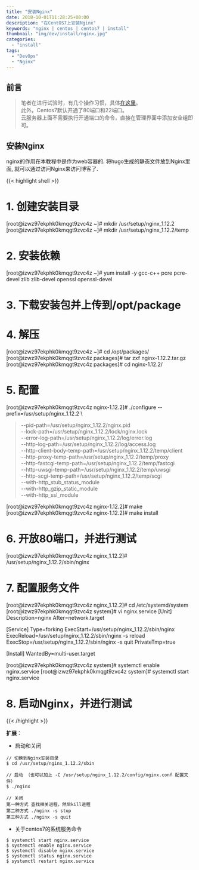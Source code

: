 ```yaml
---
title: "安装Nginx"
date: 2018-10-01T11:28:25+08:00
description: "在CentOS7上安装Nginx"
keywords: "nginx | centos | centos7 | install"
thumbnail: "img/dev/install/nginx.jpg"
categories:
  - "install"
tags:
  - "DevOps"
  - "Nginx"
---
```


## 前言

> 笔者在进行试验时，有几个操作习惯，具体[在这里](https://github.com/zeanzai/Computer-Science-Study-Note/blob/master/operation/README.md)。<br>
> 此外，Centos7默认开通了80端口和22端口。<br>
> 云服务器上面不需要执行开通端口的命令，直接在管理界面中添加安全组即可。

## 安装Nginx

nginx的作用在本教程中是作为web容器的. 将hugo生成的静态文件放到Nginx里面, 就可以通过访问Nginx来访问博客了.

{{< highlight shell >}}
# 1. 创建安装目录
[root@izwz97ekphk0kmqgt9zvc4z ~]# mkdir /usr/setup/nginx_1.12.2
[root@izwz97ekphk0kmqgt9zvc4z ~]# mkdir /usr/setup/nginx_1.12.2/temp

# 2. 安装依赖
[root@izwz97ekphk0kmqgt9zvc4z ~]# yum install -y gcc-c++ pcre pcre-devel zlib zlib-devel openssl openssl-devel

# 3. 下载安装包并上传到/opt/package

# 4. 解压
[root@izwz97ekphk0kmqgt9zvc4z ~]# cd /opt/packages/
[root@izwz97ekphk0kmqgt9zvc4z packages]# tar zxf nginx-1.12.2.tar.gz
[root@izwz97ekphk0kmqgt9zvc4z packages]# cd nginx-1.12.2/

# 5. 配置
[root@izwz97ekphk0kmqgt9zvc4z nginx-1.12.2]# ./configure --prefix=/usr/setup/nginx_1.12.2 \
> --pid-path=/usr/setup/nginx_1.12.2/nginx.pid \
> --lock-path=/usr/setup/nginx_1.12.2/lock/nginx.lock \
> --error-log-path=/usr/setup/nginx_1.12.2/log/error.log \
> --http-log-path=/usr/setup/nginx_1.12.2/log/access.log \
> --http-client-body-temp-path=/usr/setup/nginx_1.12.2/temp/client \
> --http-proxy-temp-path=/usr/setup/nginx_1.12.2/temp/proxy \
> --http-fastcgi-temp-path=/usr/setup/nginx_1.12.2/temp/fastcgi \
> --http-uwsgi-temp-path=/usr/setup/nginx_1.12.2/temp/uwsgi \
> --http-scgi-temp-path=/usr/setup/nginx_1.12.2/temp/scgi \
> --with-http_stub_status_module \
> --with-http_gzip_static_module \
> --with-http_ssl_module

[root@izwz97ekphk0kmqgt9zvc4z nginx-1.12.2]# make
[root@izwz97ekphk0kmqgt9zvc4z nginx-1.12.2]# make install

# 6. 开放80端口，并进行测试
[root@izwz97ekphk0kmqgt9zvc4z nginx_1.12.2]# /usr/setup/nginx_1.12.2/sbin/nginx

# 7. 配置服务文件
[root@izwz97ekphk0kmqgt9zvc4z nginx_1.12.2]# cd /etc/systemd/system
[root@izwz97ekphk0kmqgt9zvc4z system]# vi nginx.service
  [Unit]
  Description=nginx
  After=network.target

  [Service]
  Type=forking
  ExecStart=/usr/setup/nginx_1.12.2/sbin/nginx
  ExecReload=/usr/setup/nginx_1.12.2/sbin/nginx -s reload
  ExecStop=/usr/setup/nginx_1.12.2/sbin/nginx -s quit
  PrivateTmp=true

  [Install]
  WantedBy=multi-user.target

[root@izwz97ekphk0kmqgt9zvc4z system]# systemctl enable nginx.service
[root@izwz97ekphk0kmqgt9zvc4z system]# systemctl start nginx.service

# 8. 启动Nginx，并进行测试

{{< /highlight >}}

**扩展**：

- 启动和关闭

```shell
// 切换到Nginx安装目录
$ cd /usr/setup/nginx_1.12.2/sbin

// 启动 （也可以加上 -C /usr/setup/nginx_1.12.2/config/nginx.conf 配置文件）
$ ./nginx

// 关闭
第一种方式 查找相关进程，然后kill进程
第二种方式 ./nginx -s stop
第三种方式 ./nginx -s quit
```

- 关于centos7的系统服务命令

```shell
$ systemctl start nginx.service
$ systemctl enable nginx.service
$ systemctl disable nginx.service
$ systemctl status nginx.service
$ systemctl restart nginx.service
```
